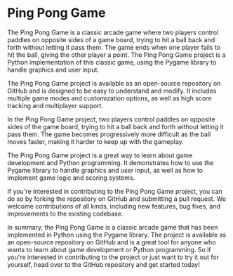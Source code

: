 # Ping Pong Game

The Ping Pong Game is a classic arcade game where two players control paddles on opposite sides of a game board, trying to hit a ball back and forth without letting it pass them. The game ends when one player fails to hit the ball, giving the other player a point. The Ping Pong Game project is a Python implementation of this classic game, using the Pygame library to handle graphics and user input.

The Ping Pong Game project is available as an open-source repository on GitHub and is designed to be easy to understand and modify. It includes multiple game modes and customization options, as well as high score tracking and multiplayer support.

In the Ping Pong Game project, two players control paddles on opposite sides of the game board, trying to hit a ball back and forth without letting it pass them. The game becomes progressively more difficult as the ball moves faster, making it harder to keep up with the gameplay.

The Ping Pong Game project is a great way to learn about game development and Python programming. It demonstrates how to use the Pygame library to handle graphics and user input, as well as how to implement game logic and scoring systems.

If you're interested in contributing to the Ping Pong Game project, you can do so by forking the repository on GitHub and submitting a pull request. We welcome contributions of all kinds, including new features, bug fixes, and improvements to the existing codebase.

In summary, the Ping Pong Game is a classic arcade game that has been implemented in Python using the Pygame library. The project is available as an open-source repository on GitHub and is a great tool for anyone who wants to learn about game development or Python programming. So if you're interested in contributing to the project or just want to try it out for yourself, head over to the GitHub repository and get started today!
